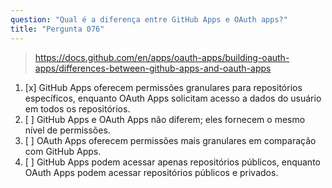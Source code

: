 ```yaml
---
question: "Qual é a diferença entre GitHub Apps e OAuth apps?"
title: "Pergunta 076"
---
```


> https://docs.github.com/en/apps/oauth-apps/building-oauth-apps/differences-between-github-apps-and-oauth-apps
1. [x] GitHub Apps oferecem permissões granulares para repositórios específicos, enquanto OAuth Apps solicitam acesso a dados do usuário em todos os repositórios.
1. [ ] GitHub Apps e OAuth Apps não diferem; eles fornecem o mesmo nível de permissões.
1. [ ] OAuth Apps oferecem permissões mais granulares em comparação com GitHub Apps.
1. [ ] GitHub Apps podem acessar apenas repositórios públicos, enquanto OAuth Apps podem acessar repositórios públicos e privados.

